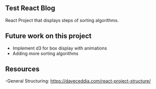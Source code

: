 ## Test React Blog

React Project that displays steps of sorting algorithms.

## Future work on this project

  - Implement d3 for box display with animations
  - Adding more sorting algorithms
  
## Resources
  -General Structuring: https://daveceddia.com/react-project-structure/

  
